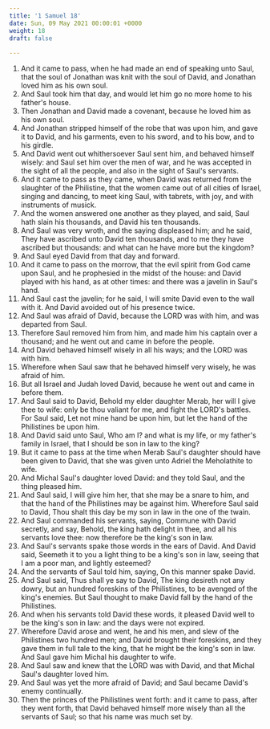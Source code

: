 ```yaml
---
title: '1 Samuel 18'
date: Sun, 09 May 2021 00:00:01 +0000
weight: 18
draft: false
  
---
```


1. And it came to pass, when he had made an end of speaking unto Saul, that the soul of Jonathan was knit with the soul of David, and Jonathan loved him as his own soul.
2. And Saul took him that day, and would let him go no more home to his father's house.
3. Then Jonathan and David made a covenant, because he loved him as his own soul.
4. And Jonathan stripped himself of the robe that was upon him, and gave it to David, and his garments, even to his sword, and to his bow, and to his girdle.
5. And David went out whithersoever Saul sent him, and behaved himself wisely: and Saul set him over the men of war, and he was accepted in the sight of all the people, and also in the sight of Saul's servants.
6. And it came to pass as they came, when David was returned from the slaughter of the Philistine, that the women came out of all cities of Israel, singing and dancing, to meet king Saul, with tabrets, with joy, and with instruments of musick.
7. And the women answered one another as they played, and said, Saul hath slain his thousands, and David his ten thousands.
8. And Saul was very wroth, and the saying displeased him; and he said, They have ascribed unto David ten thousands, and to me they have ascribed but thousands: and what can he have more but the kingdom?
9. And Saul eyed David from that day and forward.
10. And it came to pass on the morrow, that the evil spirit from God came upon Saul, and he prophesied in the midst of the house: and David played with his hand, as at other times: and there was a javelin in Saul's hand.
11. And Saul cast the javelin; for he said, I will smite David even to the wall with it. And David avoided out of his presence twice.
12. And Saul was afraid of David, because the LORD was with him, and was departed from Saul.
13. Therefore Saul removed him from him, and made him his captain over a thousand; and he went out and came in before the people.
14. And David behaved himself wisely in all his ways; and the LORD was with him.
15. Wherefore when Saul saw that he behaved himself very wisely, he was afraid of him.
16. But all Israel and Judah loved David, because he went out and came in before them.
17. And Saul said to David, Behold my elder daughter Merab, her will I give thee to wife: only be thou valiant for me, and fight the LORD's battles. For Saul said, Let not mine hand be upon him, but let the hand of the Philistines be upon him.
18. And David said unto Saul, Who am I? and what is my life, or my father's family in Israel, that I should be son in law to the king?
19. But it came to pass at the time when Merab Saul's daughter should have been given to David, that she was given unto Adriel the Meholathite to wife.
20. And Michal Saul's daughter loved David: and they told Saul, and the thing pleased him.
21. And Saul said, I will give him her, that she may be a snare to him, and that the hand of the Philistines may be against him. Wherefore Saul said to David, Thou shalt this day be my son in law in the one of the twain.
22. And Saul commanded his servants, saying, Commune with David secretly, and say, Behold, the king hath delight in thee, and all his servants love thee: now therefore be the king's son in law.
23. And Saul's servants spake those words in the ears of David. And David said, Seemeth it to you a light thing to be a king's son in law, seeing that I am a poor man, and lightly esteemed?
24. And the servants of Saul told him, saying, On this manner spake David.
25. And Saul said, Thus shall ye say to David, The king desireth not any dowry, but an hundred foreskins of the Philistines, to be avenged of the king's enemies. But Saul thought to make David fall by the hand of the Philistines.
26. And when his servants told David these words, it pleased David well to be the king's son in law: and the days were not expired.
27. Wherefore David arose and went, he and his men, and slew of the Philistines two hundred men; and David brought their foreskins, and they gave them in full tale to the king, that he might be the king's son in law. And Saul gave him Michal his daughter to wife.
28. And Saul saw and knew that the LORD was with David, and that Michal Saul's daughter loved him.
29. And Saul was yet the more afraid of David; and Saul became David's enemy continually.
30. Then the princes of the Philistines went forth: and it came to pass, after they went forth, that David behaved himself more wisely than all the servants of Saul; so that his name was much set by.

